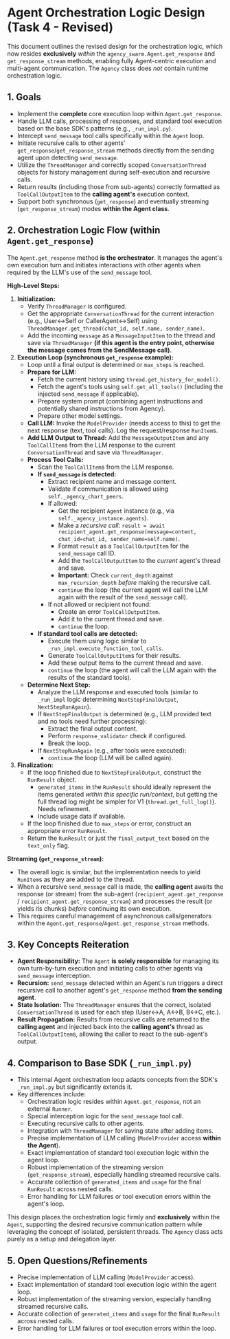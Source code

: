 # Agent Orchestration Logic Design (Task 4 - Revised)

This document outlines the revised design for the orchestration logic, which now resides **exclusively** *within* the `agency_swarm.Agent.get_response` and `get_response_stream` methods, enabling fully Agent-centric execution and multi-agent communication. The `Agency` class does *not* contain runtime orchestration logic.

## 1. Goals

*   Implement the **complete** core execution loop within `Agent.get_response`.
*   Handle LLM calls, processing of responses, and standard tool execution based on the base SDK's patterns (e.g., `_run_impl.py`).
*   Intercept `send_message` tool calls specifically within the `Agent` loop.
*   Initiate recursive calls to other agents' `get_response`/`get_response_stream` methods directly from the sending agent upon detecting `send_message`.
*   Utilize the `ThreadManager` and correctly scoped `ConversationThread` objects for history management during self-execution and recursive calls.
*   Return results (including those from sub-agents) correctly formatted as `ToolCallOutputItem` to the **calling agent's** execution context.
*   Support both synchronous (`get_response`) and eventually streaming (`get_response_stream`) modes **within the Agent class**.

## 2. Orchestration Logic Flow (within `Agent.get_response`)

The `Agent.get_response` method **is the orchestrator**. It manages the agent's own execution turn and initiates interactions with other agents when required by the LLM's use of the `send_message` tool.

**High-Level Steps:**

1.  **Initialization:**
    *   Verify `ThreadManager` is configured.
    *   Get the appropriate `ConversationThread` for the current interaction (e.g., User<->Self or CallerAgent<->Self) using `ThreadManager.get_thread(chat_id, self.name, sender_name)`.
    *   Add the incoming `message` as a `MessageInputItem` to the thread and save via `ThreadManager` **(if this agent is the entry point, otherwise the message comes from the SendMessage call)**.
2.  **Execution Loop (synchronous `get_response` example):**
    *   Loop until a final output is determined or `max_steps` is reached.
    *   **Prepare for LLM:**
        *   Fetch the current history using `thread.get_history_for_model()`.
        *   Fetch the agent's tools using `self.get_all_tools()` (including the injected `send_message` if applicable).
        *   Prepare system prompt (combining agent instructions and potentially shared instructions from Agency).
        *   Prepare other model settings.
    *   **Call LLM:** Invoke the `ModelProvider` (needs access to this) to get the next response (text, tool calls). Log the request/response `RunItem`s.
    *   **Add LLM Output to Thread:** Add the `MessageOutputItem` and any `ToolCallItem`s from the LLM response to the current `ConversationThread` and save via `ThreadManager`.
    *   **Process Tool Calls:**
        *   Scan the `ToolCallItem`s from the LLM response.
        *   **If `send_message` is detected:**
            *   Extract recipient name and message content.
            *   Validate if communication is allowed using `self._agency_chart_peers`.
            *   If allowed:
                *   Get the recipient `Agent` instance (e.g., via `self._agency_instance.agents`).
                *   Make a *recursive call*: `result = await recipient_agent.get_response(message=content, chat_id=chat_id, sender_name=self.name)`.
                *   Format `result` as a `ToolCallOutputItem` for the `send_message` call ID.
                *   Add the `ToolCallOutputItem` to the *current* agent's thread and save.
                *   **Important:** Check `current_depth` against `max_recursion_depth` *before* making the recursive call.
                *   `continue` the loop (the current agent will call the LLM again with the result of the `send_message` call).
            *   If not allowed or recipient not found:
                *   Create an error `ToolCallOutputItem`.
                *   Add it to the current thread and save.
                *   `continue` the loop.
        *   **If standard tool calls are detected:**
            *   Execute them using logic similar to `_run_impl.execute_function_tool_calls`.
            *   Generate `ToolCallOutputItem`s for their results.
            *   Add these output items to the current thread and save.
            *   `continue` the loop (the agent will call the LLM again with the results of the standard tools).
    *   **Determine Next Step:**
        *   Analyze the LLM response and executed tools (similar to `_run_impl` logic determining `NextStepFinalOutput`, `NextStepRunAgain`).
        *   If `NextStepFinalOutput` is determined (e.g., LLM provided text and no tools need further processing):
            *   Extract the final output content.
            *   Perform `response_validator` check if configured.
            *   Break the loop.
        *   If `NextStepRunAgain` (e.g., after tools were executed):
            *   `continue` the loop (LLM will be called again).
3.  **Finalization:**
    *   If the loop finished due to `NextStepFinalOutput`, construct the `RunResult` object.
        *   `generated_items` in the `RunResult` should ideally represent the items generated *within this specific run/context*, but getting the full thread log might be simpler for V1 (`thread.get_full_log()`). Needs refinement.
        *   Include usage data if available.
    *   If the loop finished due to `max_steps` or error, construct an appropriate error `RunResult`.
    *   Return the `RunResult` or just the `final_output_text` based on the `text_only` flag.

**Streaming (`get_response_stream`):**

*   The overall logic is similar, but the implementation needs to yield `RunItem`s as they are added to the thread.
*   When a recursive `send_message` call is made, the **calling agent** awaits the response (or stream) from the sub-agent (`recipient_agent.get_response` / `recipient_agent.get_response_stream`) and processes the result (or yields its chunks) *before* continuing its own execution.
*   This requires careful management of asynchronous calls/generators within the `Agent.get_response`/`Agent.get_response_stream` methods.

## 3. Key Concepts Reiteration

*   **Agent Responsibility:** The `Agent` **is solely responsible** for managing its own turn-by-turn execution and initiating calls to other agents via `send_message` interception.
*   **Recursion:** `send_message` detected within an Agent's run triggers a direct recursive call to another agent's `get_response` method **from the sending agent**.
*   **State Isolation:** The `ThreadManager` ensures that the correct, isolated `ConversationThread` is used for each step (User<->A, A<->B, B<->C, etc.).
*   **Result Propagation:** Results from recursive calls are returned to the **calling agent** and injected back into the **calling agent's** thread as `ToolCallOutputItem`s, allowing the caller to react to the sub-agent's output.

## 4. Comparison to Base SDK (`_run_impl.py`)

*   This internal Agent orchestration loop adapts concepts from the SDK's `_run_impl.py` but significantly extends it.
*   Key differences include:
    *   Orchestration logic resides within `Agent.get_response`, not an external `Runner`.
    *   Special interception logic for the `send_message` tool call.
    *   Executing recursive calls to other agents.
    *   Integration with `ThreadManager` for saving state after adding items.
    *   Precise implementation of LLM calling (`ModelProvider` access **within the Agent**).
    *   Exact implementation of standard tool execution logic within the agent loop.
    *   Robust implementation of the streaming version (`get_response_stream`), especially handling streamed recursive calls.
    *   Accurate collection of `generated_items` and `usage` for the final `RunResult` across nested calls.
    *   Error handling for LLM failures or tool execution errors within the agent's loop.

This design places the orchestration logic firmly and **exclusively** within the `Agent`, supporting the desired recursive communication pattern while leveraging the concept of isolated, persistent threads. The `Agency` class acts purely as a setup and delegation layer.

## 5. Open Questions/Refinements

*   Precise implementation of LLM calling (`ModelProvider` access).
*   Exact implementation of standard tool execution logic within the agent loop.
*   Robust implementation of the streaming version, especially handling streamed recursive calls.
*   Accurate collection of `generated_items` and `usage` for the final `RunResult` across nested calls.
*   Error handling for LLM failures or tool execution errors within the loop.
